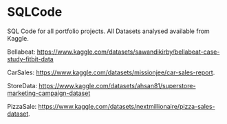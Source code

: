 # SQLCode

SQL Code for all portfolio projects. All Datasets analysed available from Kaggle. 

Bellabeat: 
https://www.kaggle.com/datasets/sawandikirby/bellabeat-case-study-fitbit-data

CarSales: 
https://www.kaggle.com/datasets/missionjee/car-sales-report.


StoreData:
https://www.kaggle.com/datasets/ahsan81/superstore-marketing-campaign-dataset


PizzaSale: 
https://www.kaggle.com/datasets/nextmillionaire/pizza-sales-dataset. 
